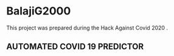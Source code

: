 # BalajiG2000

This project was prepared during the Hack Against Covid 2020 .

## AUTOMATED COVID 19 PREDICTOR

